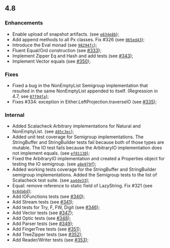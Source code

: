 4.8
---

### Enhancements

- Enable upload of snapshot artifacts. (see [`e834e8b`](https://github.com/functionaljava/functionaljava/commit/e834e8b));
- Add append methods to all Px classes. Fix #326 (see [`065ed43`](https://github.com/functionaljava/functionaljava/commit/065ed43));
- Introduce the Eval monad (see [`98294fc`](https://github.com/functionaljava/functionaljava/commit/98294fc));
- Fluent Equal/Ord construction (see [#333](https://github.com/functionaljava/functionaljava/pull/333));
- Implement Zipper Eq and Hash and add tests (see [#343](https://github.com/functionaljava/functionaljava/pull/343));
- Implement Vector equals (see [#350](https://github.com/functionaljava/functionaljava/pull/350));

### Fixes

- Fixed a bug in the NonEmptyList Semigroup implementation that resulted in the same NonEmptyList appended to itself. (Regression in 4.7, see [`07f94fa`](https://github.com/functionaljava/functionaljava/commit/07f94fa));
- Fixes #334: exception in Either.LeftProjection.traverseIO (see [#335](https://github.com/functionaljava/functionaljava/pull/335));

### Internal

- Added Scalacheck Arbitrary implementations for Natural and NonEmptyList. (see [`405c3ec`](https://github.com/functionaljava/functionaljava/commit/405c3ec));
- Added unit test coverage for Semigroup implementations.  The StringBuffer and StringBuilder tests fail because both of those types are mutable.  The IO test fails because the ArbitraryIO implementation does not implement equals. (see [`ef81130`](https://github.com/functionaljava/functionaljava/commit/ef81130));
- Fixed the ArbitraryIO implementation and created a Properties object for testing the IO semigroup. (see [`a8e979f`](https://github.com/functionaljava/functionaljava/commit/a8e979f));
- Added working tests coverage for the StringBuffer and StringBuilder semigroup implementations.  Added the Semigroup tests to the list of Scalacheck test suite. (see [`aa4de33`](https://github.com/functionaljava/functionaljava/commit/aa4de33));
- Equal: remove reference to static field of LazyString. Fix #321 (see [`6c6dabd`](https://github.com/functionaljava/functionaljava/commit/6c6dabd));
- Add IOFunctions tests (see [#340](https://github.com/functionaljava/functionaljava/pull/340));
- Add Stream tests (see [#341](https://github.com/functionaljava/functionaljava/pull/341));
- Add tests for Try, F, FW, Digit (see [#346](https://github.com/functionaljava/functionaljava/pull/346));
- Add Vector tests (see [#347](https://github.com/functionaljava/functionaljava/pull/347));
- Add Optic tests (see [#348](https://github.com/functionaljava/functionaljava/pull/348));
- Add Parser tests (see [#349](https://github.com/functionaljava/functionaljava/pull/349));
- Add FingerTree tests (see [#351](https://github.com/functionaljava/functionaljava/pull/351));
- Add TreeZipper tests (see [#352](https://github.com/functionaljava/functionaljava/pull/352));
- Add Reader/Writer tests (see [#353](https://github.com/functionaljava/functionaljava/pull/353));